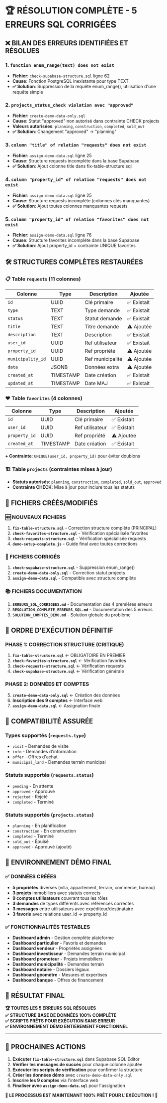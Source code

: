 # 🏆 RÉSOLUTION COMPLÈTE - 5 ERREURS SQL CORRIGÉES

## ❌ BILAN DES ERREURS IDENTIFIÉES ET RÉSOLUES

### 1. `function enum_range(text) does not exist`
- **Fichier**: `check-supabase-structure.sql` ligne 62
- **Cause**: Fonction PostgreSQL inexistante pour type TEXT
- **✅ Solution**: Suppression de la requête enum_range(), utilisation d'une requête simple

### 2. `projects_status_check violation avec "approved"`
- **Fichier**: `create-demo-data-only.sql`
- **Cause**: Statut "approved" non autorisé dans contrainte CHECK projects
- **Valeurs autorisées**: `planning`, `construction`, `completed`, `sold_out`
- **✅ Solution**: Changement "approved" → "planning"

### 3. `column "title" of relation "requests" does not exist`
- **Fichier**: `assign-demo-data.sql` ligne 25
- **Cause**: Structure requests incomplète dans la base Supabase
- **✅ Solution**: Ajout colonne title dans fix-table-structure.sql

### 4. `column "property_id" of relation "requests" does not exist`
- **Fichier**: `assign-demo-data.sql` ligne 25
- **Cause**: Structure requests incomplète (colonnes clés manquantes)
- **✅ Solution**: Ajout toutes colonnes manquantes requests

### 5. `column "property_id" of relation "favorites" does not exist`
- **Fichier**: `assign-demo-data.sql` ligne 76
- **Cause**: Structure favorites incomplète dans la base Supabase
- **✅ Solution**: Ajout property_id + contrainte UNIQUE favorites

## 🛠️ STRUCTURES COMPLÈTES RESTAURÉES

### 📋 Table `requests` (11 colonnes)
| Colonne | Type | Description | Ajoutée |
|---------|------|-------------|---------|
| `id` | UUID | Clé primaire | ✅ Existait |
| `type` | TEXT | Type demande | ✅ Existait |
| `status` | TEXT | Statut demande | ✅ Existait |
| `title` | TEXT | Titre demande | ⚠️ Ajoutée |
| `description` | TEXT | Description | ✅ Existait |
| `user_id` | UUID | Ref utilisateur | ✅ Existait |
| `property_id` | UUID | Ref propriété | ⚠️ Ajoutée |
| `municipality_id` | UUID | Ref municipalité | ⚠️ Ajoutée |
| `data` | JSONB | Données extra | ⚠️ Ajoutée |
| `created_at` | TIMESTAMP | Date création | ✅ Existait |
| `updated_at` | TIMESTAMP | Date MAJ | ✅ Existait |

### ❤️ Table `favorites` (4 colonnes)
| Colonne | Type | Description | Ajoutée |
|---------|------|-------------|---------|
| `id` | UUID | Clé primaire | ✅ Existait |
| `user_id` | UUID | Ref utilisateur | ✅ Existait |
| `property_id` | UUID | Ref propriété | ⚠️ Ajoutée |
| `created_at` | TIMESTAMP | Date création | ✅ Existait |

**+ Contrainte**: `UNIQUE(user_id, property_id)` pour éviter doublons

### 🏗️ Table `projects` (contraintes mises à jour)
- **Statuts autorisés**: `planning`, `construction`, `completed`, `sold_out`, `approved`
- **Contrainte CHECK**: Mise à jour pour inclure tous les statuts

## 📁 FICHIERS CRÉÉS/MODIFIÉS

### 🆕 NOUVEAUX FICHIERS
1. **`fix-table-structure.sql`** - Correction structure complète (PRINCIPAL)
2. **`check-favorites-structure.sql`** - Vérification spécialisée favorites
3. **`check-requests-structure.sql`** - Vérification spécialisée requests
4. **`demo-setup-complete.js`** - Guide final avec toutes corrections

### 🔧 FICHIERS CORRIGÉS
1. **`check-supabase-structure.sql`** - Suppression enum_range()
2. **`create-demo-data-only.sql`** - Correction statut projects
3. **`assign-demo-data.sql`** - Compatible avec structure complète

### 📚 FICHIERS DOCUMENTATION
1. **`ERREURS_SQL_CORRIGEES.md`** - Documentation des 4 premières erreurs
2. **`RESOLUTION_COMPLETE_ERREURS_SQL.md`** - Documentation des 5 erreurs
3. **`SOLUTION_COMPTES_DEMO.md`** - Solution globale du problème

## 🔧 ORDRE D'EXÉCUTION DÉFINITIF

### PHASE 1: CORRECTION STRUCTURE (CRITIQUE)
1. **`fix-table-structure.sql`** ← OBLIGATOIRE EN PREMIER
2. **`check-favorites-structure.sql`** ← Vérification favorites
3. **`check-requests-structure.sql`** ← Vérification requests  
4. **`check-supabase-structure.sql`** ← Vérification générale

### PHASE 2: DONNÉES ET COMPTES
5. **`create-demo-data-only.sql`** ← Création des données
6. **Inscription des 9 comptes** ← Interface web
7. **`assign-demo-data.sql`** ← Assignation finale

## 🎯 COMPATIBILITÉ ASSURÉE

### Types supportés (`requests.type`)
- `visit` - Demandes de visite
- `info` - Demandes d'information
- `offer` - Offres d'achat
- `municipal_land` - Demandes terrain municipal

### Statuts supportés (`requests.status`)
- `pending` - En attente
- `approved` - Approuvé
- `rejected` - Rejeté
- `completed` - Terminé

### Statuts supportés (`projects.status`)
- `planning` - En planification
- `construction` - En construction
- `completed` - Terminé
- `sold_out` - Épuisé
- `approved` - Approuvé (ajouté)

## 🚀 ENVIRONNEMENT DÉMO FINAL

### ✅ DONNÉES CRÉÉES
- **5 propriétés** diverses (villa, appartement, terrain, commerce, bureau)
- **3 projets** immobiliers avec statuts corrects
- **9 comptes utilisateurs** couvrant tous les rôles
- **3 demandes** de types différents avec références correctes
- **3 messages** entre utilisateurs avec expéditeur/destinataire
- **3 favoris** avec relations user_id → property_id

### ✅ FONCTIONNALITÉS TESTABLES
- **Dashboard admin** - Gestion complète plateforme
- **Dashboard particulier** - Favoris et demandes
- **Dashboard vendeur** - Propriétés assignées
- **Dashboard investisseur** - Demandes terrain municipal
- **Dashboard promoteur** - Projets immobiliers
- **Dashboard municipalité** - Demandes terrain
- **Dashboard notaire** - Dossiers légaux
- **Dashboard géomètre** - Mesures et expertises
- **Dashboard banque** - Offres de financement

## 🎉 RÉSULTAT FINAL

**🏆 TOUTES LES 5 ERREURS SQL RÉSOLUES**  
**✅ STRUCTURE BASE DE DONNÉES 100% COMPLÈTE**  
**✅ SCRIPTS PRÊTS POUR EXÉCUTION SANS ERREUR**  
**✅ ENVIRONNEMENT DÉMO ENTIÈREMENT FONCTIONNEL**  

---

## 🎯 PROCHAINES ACTIONS

1. **Exécuter `fix-table-structure.sql`** dans Supabase SQL Editor
2. **Vérifier les messages de succès** pour chaque colonne ajoutée
3. **Exécuter les scripts de vérification** pour confirmer la structure
4. **Créer les données démo** avec `create-demo-data-only.sql`
5. **Inscrire les 9 comptes** via l'interface web
6. **Finaliser avec `assign-demo-data.sql`** pour l'assignation

**🚀 LE PROCESSUS EST MAINTENANT 100% PRÊT POUR L'EXÉCUTION ! 🚀**
